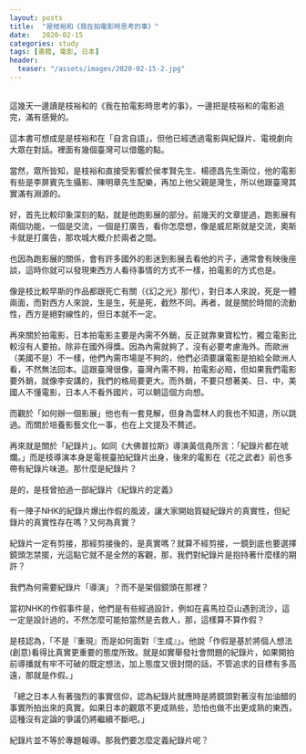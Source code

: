 ```yaml
---
layout: posts
title:  "是枝裕和《我在拍電影時思考的事》"
date:   2020-02-15
categories: study
tags: [書籍, 電影, 日本]
header: 
  teaser: "/assets/images/2020-02-15-2.jpg"
---
```

<br>
這幾天一邊讀是枝裕和的《我在拍電影時思考的事》，一邊把是枝裕和的電影追完，滿有感覺的。<br><br>
這本書可想成是是枝裕和在「自言自語」，但他已經透過電影與紀錄片、電視劇向大眾在對話。裡面有幾個臺灣可以借鑑的點。<br><br>
當然，眾所皆知，是枝裕和直接受影響於侯孝賢先生、楊德昌先生兩位，他的電影有些是李屏賓先生攝影、陳明章先生配樂，再加上他父親是灣生，所以他跟臺灣其實滿有淵源的。<br><br>
好，首先比較印象深刻的點，就是他跑影展的部分。前幾天的文章提過，跑影展有兩個功能，一個是交流，一個是打廣告，看你怎麼想，像是威尼斯就是交流，奧斯卡就是打廣告，那坎城大概介於兩者之間。<br><br>
也因為跑影展的關係，會有許多國外的影迷到影展去看他的片子，通常會有映後座談，這時你就可以發現東西方人看待事情的方式不一樣，拍電影的方式也是。<br><br>
像是枝比較早斯的作品都跟死亡有關（《幻之光》那代），對日本人來說，死是一體兩面，而對西方人來說，生是生，死是死，截然不同。再者，就是關於時間的流動性，西方是絕對線性的，但日本就不一定。<br><br>
再來關於拍電影，日本拍電影主要是內需不外銷，反正就靠東寶松竹，獨立電影比較沒有人要拍，除非在國外得獎。因為內需就夠了，沒有必要考慮海外。而歐洲（美國不是）不一樣，他們內需市場是不夠的，他們必須要讓電影是拍給全歐洲人看，不然無法回本。這跟臺灣很像，臺灣內需不夠，拍電影必賠，但如果我們電影要外銷，就像李安講的，我們的格局要更大。而外銷，不要只想著美、日、中，美國人不懂電影，日本人不看外國片，可以朝這個方向想。<br><br>
而觀於「如何辦一個影展」他也有一套見解，但身為雲林人的我也不知道，所以跳過。而關於培養影藝文化一事，也在上文提及不贅述。<br><br>
再來就是關於「紀錄片」。如同《大佛普拉斯》導演黃信堯所言：「紀錄片都在唬爛。」而是枝導演本身是電視臺拍紀錄片出身，後來的電影在《花之武者》前也多帶有紀錄片味道。那什麼是紀錄片？<br><br>
是的，是枝曾拍過一部紀錄片《紀錄片的定義》<br><br>
有一陣子NHK的紀錄片爆出作假的風波，讓大家開始質疑紀錄片的真實性，但紀錄片的真實性存在嗎？又何為真實？<br><br>
紀錄片一定有剪接，那經剪接後的，是真實嗎？就算不經剪接，一鏡到底也要選擇鏡頭怎禁擺，光這點它就不是全然的客觀，那，我們對紀錄片是抱持著什麼樣的期許？<br><br>
我們為何需要紀錄片「導演」？而不是架個鏡頭在那裡？<br><br>
當初NHK的作假事件是，他們是有些經過設計，例如在喜馬拉亞山遇到流沙，這一定是設計過的，不然怎麼可能拍當然是去救人，那，這樣算不算作假？<br><br>
是枝認為，「不是『重現』而是如何面對『生成』」。他說「作假是基於將個人想法(創意)看得比真實更重要的態度所致。就是如實舉發社會問題的紀錄片，如果開拍前導播就有牢不可破的既定想法，加上態度又很封閉的話，不管追求的目標有多高遠，那就是作假。」<br><br>
「總之日本人有著強烈的事實信仰，認為紀錄片就應時是將鏡頭對著沒有加油醋的事實所拍出來的真實。如果日本的觀眾不更成熟些，恐怕也做不出更成熟的東西，這種沒有定論的爭議仍將繼續不斷吧。」<br><br>
紀錄片並不等於專題報導。那我們要怎麼定義紀錄片呢？<br><br>
